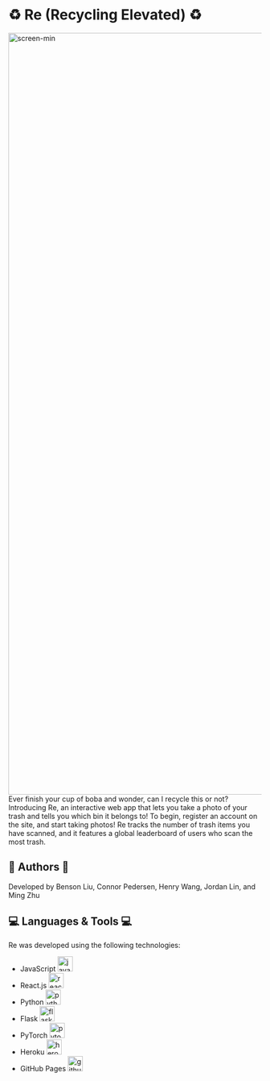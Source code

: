 # :recycle: Re (Recycling Elevated) :recycle:
<img width="1512" alt="screen-min" src="https://user-images.githubusercontent.com/67720812/163716395-bafdc2e4-fd0b-4e43-a208-9acbcc2d8057.png">
Ever finish your cup of boba and wonder, can I recycle this or not? Introducing Re, an interactive web app that lets you take a photo of your trash and tells you which bin it belongs to! To begin, register an account on the site, and start taking photos! Re tracks the number of trash items you have scanned, and it features a global leaderboard of users who scan the most trash.

## 📝 Authors 📝
Developed by Benson Liu, Connor Pedersen, Henry Wang, Jordan Lin, and Ming Zhu

## 💻 Languages & Tools 💻
Re was developed using the following technologies:
- JavaScript <img src="https://seeklogo.com/images/J/javascript-logo-8892AEFCAC-seeklogo.com.png" alt="javascript" width="30px"/>
- React.js <img src="https://cdn4.iconfinder.com/data/icons/logos-3/600/React.js_logo-512.png" alt="react.js" width="30px"/>
- Python <img src="https://cdn.iconscout.com/icon/free/png-256/python-3521655-2945099.png" alt="python" width="30px"/>
- Flask <img src="https://miro.medium.com/max/438/1*0G5zu7CnXdMT9pGbYUTQLQ.png" alt="flask logo" height="30px"/>
- PyTorch <img src="https://external-preview.redd.it/AOO-W-0wH9-gVmVZfqTZzYzrYLawr2I0pntQzUTRsek.jpg?width=640&crop=smart&auto=webp&s=2d6125bcd02c2fed8d84dac49cc8d73dbe205d81" alt="pytorch" width="30px"/>
- Heroku <img src="https://cdn.iconscout.com/icon/free/png-256/heroku-9-1175212.png" alt="heroku" width="30px"/>
- GitHub Pages <img src="https://github.githubassets.com/images/modules/logos_page/GitHub-Mark.png" alt="github" width="30px"/>
